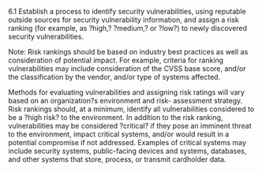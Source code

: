 6.1 Establish a process to identify security 
vulnerabilities, using reputable outside 
sources for security vulnerability information, 
and assign a risk ranking (for example, as 
?high,? ?medium,? or ?low?) to newly 
discovered security vulnerabilities. 

Note: Risk rankings should be based on 
industry best practices as well as 
consideration of potential impact. For 
example, criteria for ranking vulnerabilities 
may include consideration of the CVSS base 
score, and/or the classification by the vendor, 
and/or type of systems affected. 

Methods for evaluating vulnerabilities and 
assigning risk ratings will vary based on an 
organization?s environment and risk-
assessment strategy. Risk rankings should, 
at a minimum, identify all vulnerabilities 
considered to be a ?high risk? to the 
environment. In addition to the risk ranking, 
vulnerabilities may be considered ?critical? if 
they pose an imminent threat to the 
environment, impact critical systems, and/or 
would result in a potential compromise if not 
addressed. Examples of critical systems may 
include security systems, public-facing 
devices and systems, databases, and other 
systems that store, process, or transmit 
cardholder data. 


